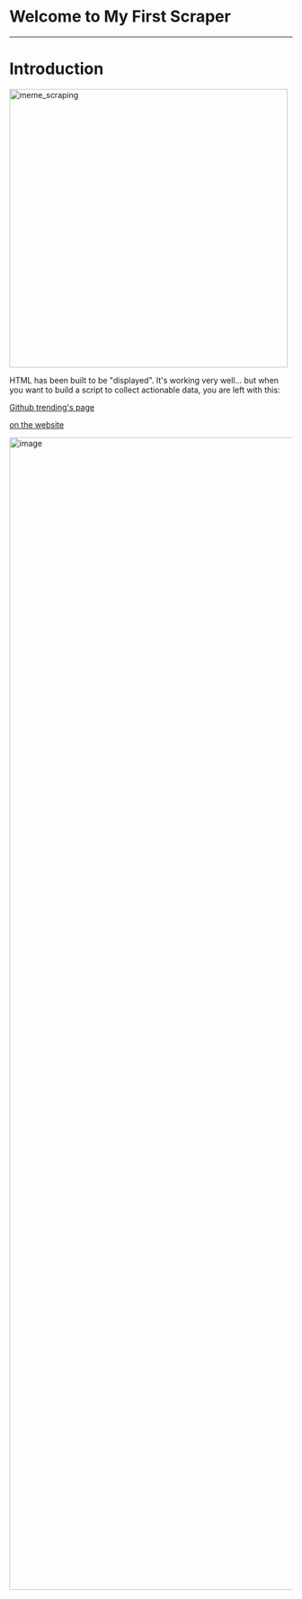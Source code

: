 # Welcome to My First Scraper
***

# Introduction

<img width="495" alt="meme_scraping" src="https://user-images.githubusercontent.com/95611906/200126969-42bdcb8b-b0ab-4a29-9fb2-d21a3bc5d2f2.png">

<p>HTML has been built to be "displayed". It's working very well... but when you want to build a script to collect actionable data, you are left with this:</p>


<a href="https://github.com/trending">Github trending's page</a>

<a href="https://abdullaabdukulov-my-first-scraper-app-1p3avr.streamlit.app/">on the website</a>

<img width="2048" alt="image" src="https://user-images.githubusercontent.com/95611906/200126357-99ec6ad4-e6df-48e1-9a28-bd84256709d8.png">

